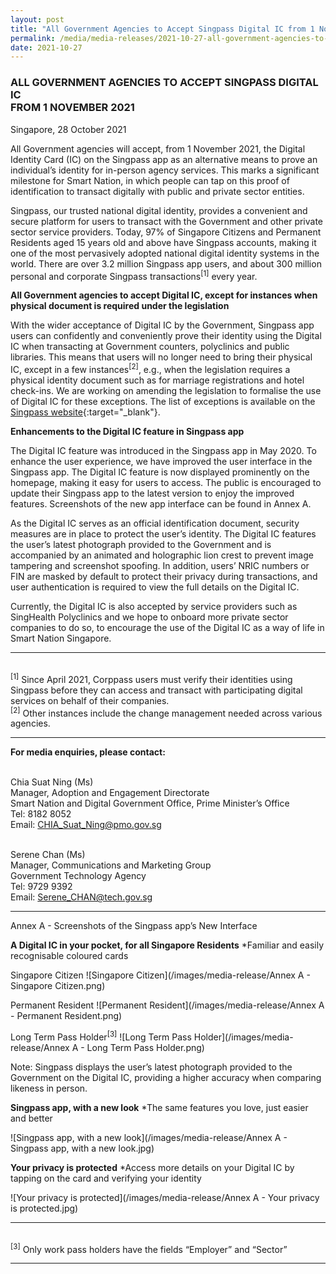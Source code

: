 ```yaml
---
layout: post
title: "All Government Agencies to Accept Singpass Digital IC from 1 November 2021" 
permalink: /media/media-releases/2021-10-27-all-government-agencies-to-accept-singpass-digital-ic-from-1-november-2021
date: 2021-10-27
---
```


### **ALL GOVERNMENT AGENCIES TO ACCEPT SINGPASS DIGITAL IC <br>FROM 1 NOVEMBER 2021**

Singapore, 28 October 2021 

All Government agencies will accept, from 1 November 2021, the Digital Identity Card (IC) on the Singpass app as an alternative means to prove an individual’s identity for in-person agency services. This marks a significant milestone for Smart Nation, in which people can tap on this proof of identification to transact digitally with public and private sector entities.

Singpass, our trusted national digital identity, provides a convenient and secure platform for users to transact with the Government and other private sector service providers. Today, 97% of Singapore Citizens and Permanent Residents aged 15 years old and above have Singpass accounts, making it one of the most pervasively adopted national digital identity systems in the world. There are over 3.2 million Singpass app users, and about 300 million personal and corporate Singpass transactions<sup>[1]</sup> every year.

**All Government agencies to accept Digital IC, except for instances when physical document is required under the legislation**

With the wider acceptance of Digital IC by the Government, Singpass app users can confidently and conveniently prove their identity using the Digital IC when transacting at Government counters, polyclinics and public libraries. This means that users will no longer need to bring their physical IC, except in a few instances<sup>[2]</sup>, e.g., when the legislation requires a physical identity document such as for marriage registrations and hotel check-ins. We are working on amending the legislation to formalise the use of Digital IC for these exceptions. The list of exceptions is available on the [Singpass website](http://www.go.gov.sg/digitalic-exceptions){:target="_blank"}.

**Enhancements to the Digital IC feature in Singpass app**

The Digital IC feature was introduced in the Singpass app in May 2020. To enhance the user experience, we have improved the user interface in the Singpass app. The Digital IC feature is now displayed prominently on the homepage, making it easy for users to access. The public is encouraged to update their Singpass app to the latest version to enjoy the improved features. Screenshots of the new app interface can be found in Annex A.

As the Digital IC serves as an official identification document, security measures are in place to protect the user’s identity. The Digital IC features the user’s latest photograph provided to the Government and is accompanied by an animated and holographic lion crest to prevent image tampering and screenshot spoofing. In addition, users’ NRIC numbers or FIN are masked by default to protect their privacy during transactions, and user authentication is required to view the full details on the Digital IC.

Currently, the Digital IC is also accepted by service providers such as SingHealth Polyclinics and we hope to onboard more private sector companies to do so, to encourage the use of the Digital IC as a way of life in Smart Nation Singapore.

---

<br><sup>[1]</sup> Since April 2021, Corppass users must verify their identities using Singpass before they can access and transact with participating digital services on behalf of their companies.
<br><sup>[2]</sup> Other instances include the change management needed across various agencies.

---

**For media enquiries, please contact:**

<br>Chia Suat Ning (Ms)
<br>Manager, Adoption and Engagement Directorate 
<br>Smart Nation and Digital Government Office, Prime Minister’s Office
<br>Tel: 8182 8052
<br>Email: <CHIA_Suat_Ning@pmo.gov.sg>

<br>Serene Chan (Ms)
<br>Manager, Communications and Marketing Group
<br>Government Technology Agency
<br>Tel: 9729 9392
<br>Email: <Serene_CHAN@tech.gov.sg> 

---

Annex A - Screenshots of the Singpass app’s New Interface

**A Digital IC in your pocket, for all Singapore Residents**
*Familiar and easily recognisable coloured cards

Singapore Citizen
![Singapore Citizen](/images/media-release/Annex A - Singapore Citizen.png)

Permanent Resident
![Permanent Resident](/images/media-release/Annex A - Permanent Resident.png)

Long Term Pass Holder<sup>[3]</sup>
![Long Term Pass Holder](/images/media-release/Annex A - Long Term Pass Holder.png)

Note: Singpass displays the user’s latest photograph provided to the Government on the Digital IC, providing a higher accuracy when comparing likeness in person.

**Singpass app, with a new look**
*The same features you love, just easier and better

![Singpass app, with a new look](/images/media-release/Annex A - Singpass app, with a new look.jpg)

**Your privacy is protected**
*Access more details on your Digital IC by tapping on the card and verifying your identity

![Your privacy is protected](/images/media-release/Annex A - Your privacy is protected.jpg)

---

<br><sup>[3]</sup> Only work pass holders have the fields “Employer” and “Sector”

---

